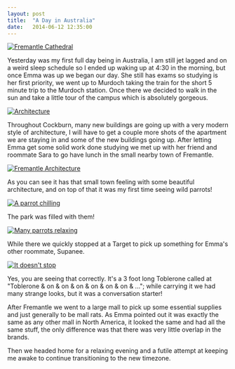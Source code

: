 ```yaml
---
layout: post
title:  "A Day in Australia"
date:   2014-06-12 12:35:00
---
```


[![Fremantle Cathedral](http://i.imgur.com/LOfgbGCl.jpg)](http://i.imgur.com/LOfgbGC.jpg)

Yesterday was my first full day being in Australia, I am still jet lagged and on a weird sleep schedule so I ended up waking up at 4:30 in the morning, but once Emma was up we began our day. She still has exams so studying is her first priority, we went up to Murdoch taking the train for the short 5 minute trip to the Murdoch station. Once there we decided to walk in the sun and take a little tour of the campus which is absolutely gorgeous.

[![Architecture](http://i.imgur.com/twhnCDMl.jpg)](http://i.imgur.com/twhnCDM.jpg)

Throughout Cockburn, many new buildings are going up with a very modern style of architecture, I will have to get a couple more shots of the apartment we are staying in and some of the new buildings going up. After letting Emma get some solid work done studying we met up with her friend and roommate Sara to go have lunch in the small nearby town of Fremantle.

[![Fremantle Architecture](http://i.imgur.com/gCSUKk1l.jpg)](http://i.imgur.com/gCSUKk1.jpg)

As you can see it has that small town feeling with some beautiful architecture, and on top of that it was my first time seeing wild parrots!

[![A parrot chilling](http://i.imgur.com/IYP3Gkkl.jpg)](http://i.imgur.com/IYP3Gkk.jpg)

The park was filled with them!

[![Many parrots relaxing](http://i.imgur.com/Dj2a3Pql.jpg)](http://i.imgur.com/Dj2a3Pq.jpg)

While there we quickly stopped at a Target to pick up something for Emma's other roommate, Supanee.

[![It doesn't stop](http://i.imgur.com/ao0Bs3ml.jpg)](http://i.imgur.com/ao0Bs3m.jpg)

Yes, you are seeing that correctly. It's a 3 foot long Toblerone called at "Toblerone & on & on & on & on & on & on & ..."; while carrying it we had many strange looks, but it was a conversation starter!

After Fremantle we went to a large mall to pick up some essential supplies and just generally to be mall rats. As Emma pointed out it was exactly the same as any other mall in North America, it looked the same and had all the same stuff, the only difference was that there was very little overlap in the brands.

Then we headed home for a relaxing evening and a futile attempt at keeping me awake to continue transitioning to the new timezone.
